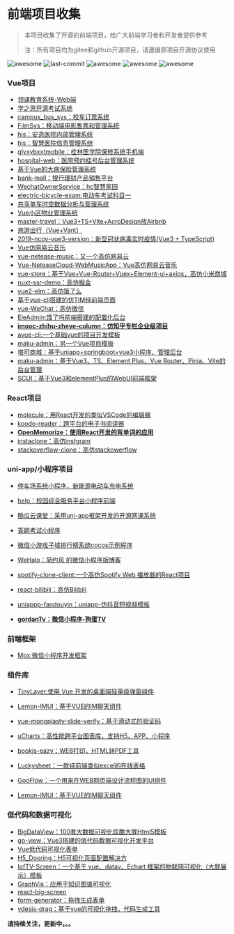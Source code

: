 # 前端项目收集

> 本项目收集了开源的前端项目，给广大前端学习者和开发者提供参考
>
> 注：所有项目均为gitee和github开源项目，请遵循原项目开源协议使用



![awesome](https://img.shields.io/badge/-AWESOME-red?logo=AwesomeLists&logoColor=white) ![last-commit](https://img.shields.io/github/last-commit/cooleye/awesome-fe-project?color=orange) ![awesome](https://img.shields.io/badge/vue-vue.js-brightgreen?logo=Vue.js&logoColor=white)  ![awesome](https://img.shields.io/badge/react-React-blue?logo=React&logoColor=white) ![awesome](https://img.shields.io/badge/wx-小程序-brightgreen?logo=WeChat&logoColor=white)



### Vue项目 

* [领课教育系统-Web端](https://gitee.com/roncoocom/roncoo-education-web)
* [学之思开源考试系统](https://github.com/mindskip/xzs)
* [campus_bus_sys：校车订票系统](https://github.com/mox-hub/campus_bus_sys)
* [FilmSys：移动端电影售票和管理系统](https://github.com/J1ong/FilmSys)
* [his：安逸医院内部管理系统](https://github.com/HIS0731/his)
* [his：智慧医院信息管理系统](https://github.com/cloveropen/his)
* [glyxybxxtmobile：桂林医学院保修系统手机端](https://github.com/programmingwang/glyxybxxtmobile)
* [hospital-web：医院预约挂号后台管理系统](https://github.com/YuJian95/hospital-web)
* [基于Vue的大病保险管理系统](https://gitee.com/yyzwz/medicineSystem)
* [bank-mall：银行理财产品销售平台](https://github.com/pixyshu/bank-mall)
* [WechatOwnerService：hc智慧家园](https://github.com/java110/WechatOwnerService)
* [electric-bicycle-exam:电动车考试科目一](https://github.com/Saltro/electric-bicycle-exam)
* [共享单车时空数据分析与管理系统](https://github.com/Stefaray/ShareBike-Analysis-Management-System)
* [Vue小区物业管理系统](https://gitee.com/coolpp/penglixiang)
* [master-travel：Vue3+TS+Vite+AcroDesign放Airbnb](https://github.com/ZhengMaster2020/master-travel)
* [旅游出行（Vue+Vant）](https://gitee.com/mrthinco/travel)
* [2019-ncov-vue3-version：新型冠状病毒实时疫情(Vue3 + TypeScript)](https://github.com/xieyezi/2019-ncov-vue3-version)
* [Vue仿网易云音乐](https://gitee.com/crazybox521/vue-music)
* [vue-netease-music：又一个高仿网易云](https://github.com/sl1673495/vue-netease-music)
* [Vue-NeteaseCloud-WebMusicApp：Vue高仿网易云音乐](https://gitee.com/fudaosheng/Vue-NeteaseCloud-WebMusicApp)
* [vue-store：基于Vue+Vue-Router+Vuex+Element-ui+axios，高仿小米商城](https://gitee.com/hai-27/vue-store)
* [nuxt-ssr-demo：高仿掘金](https://github.com/xuqiang521/nuxt-ssr-demo)
* [vue2-elm：高仿饿了么](https://github.com/bailicangdu/vue2-elm)
* [基于vue-cli搭建的仿TIM纯前端页面](https://gitee.com/zijun0505/FangTIMChunQianDuanYeMian)
* [vue-WeChat：高仿微信](https://github.com/zhaohaodang/vue-WeChat)
* [EleAdmin:饿了吗前端搭建的配置化后台](https://gitee.com/bfgdqch/EleAdmin)
* **[imooc-zhihu-zheye-column：仿知乎专栏企业级项目](https://github.com/marlonchiu/imooc-zhihu-zheye-column)**
* [avue-cli:一个基础vue的项目开发模板](https://gitee.com/smallweigit/avue-cli)
* [maku-admin：另一个Vue项目模板](https://gitee.com/makunet/maku-admin)
* [塔可商城：基于uniapp+springboot+vue3小程序、管理后台](https://gitee.com/running-cat/tacomall)
* [maku-admin：基于Vue3、TS、Element Plus、Vue Router、Pinia、Vite的后台管理](https://gitee.com/makunet/maku-admin)
* [SCUI：基于Vue3和elementPlus的WebUI前端框架](https://gitee.com/lolicode/scui)





### React项目 

* [molecule：用React开发的类似VSCode的编辑器](https://gitee.com/dtstack_dev_0/molecule)
* [koodo-reader：跨平台的电子书阅读器](https://gitee.com/troyeguo/koodo-reader)
*  **[OpenMemorize：使用React开发的背单词的应用](https://gitee.com/AdreamStudio/OpenMemorize)**
* [instaclone：高仿instgram](https://github.com/Sandermoen/instaclone)
* [stackoverflow-clone：高仿stackowerflow](https://github.com/salihozdemir/stackoverflow-clone)





### uni-app/小程序项目   
* [停车场系统小程序，新能源电动车充电系统](https://gitee.com/wangdefu/parking_system_applet?utm_source=gold_browser_extension)
* [help：校园综合服务平台小程序前端](https://github.com/landalfYao/help)
* [酷瓜云课堂：采用uni-app框架开发的开源网课系统](https://gitee.com/koogua/course-tencent-cloud-app)
* [答题考试小程序](https://gitee.com/wulivicor/exam)
* [微信小游戏子域排行榜系统cocos示例程序](https://gitee.com/xwintop/wxGameRank)
* [WeHalo：简约风 的微信小程序版博客](https://gitee.com/aquanrun/WeHalo)
* [spotify-clone-client:一个高仿Spotify Web 播放器的React项目](https://github.com/JL978/spotify-clone-client)
* [react-bilibili：高仿Bilibili](https://github.com/dxx/react-bilibili)
* [uniappp-fandouyin：uniapp-仿抖音短视频模版](https://github.com/UPman24/uniappp-fandouyin)

* **[gordanTv：微信小程序-狗蛋TV](https://github.com/lishuaixingNewBee/gordanTv)**

### 前端框架

* [Mpx:微信小程序开发框架](https://mpxjs.cn/guide/basic/start.html#%E5%BF%AB%E9%80%9F%E5%BC%80%E5%A7%8B)



### 组件库

* [TinyLayer:使用 Vue 开发的桌面端轻量级弹窗组件](https://gitee.com/dreamer365/tinylayer?utm_source=gold_browser_extension)
* [Lemon-IMUI：基于VUE的IM聊天组件](https://gitee.com/june000/lemon-im)
* [vue-monoplasty-slide-verify：基于滑动式的验证码](https://gitee.com/monoplasty/vue-monoplasty-slide-verify)
* [uCharts：高性能跨平台图表库，支持H5、APP、小程序](https://gitee.com/uCharts/uCharts)
* [bookjs-eazy：WEB打印，HTML转PDF工具](https://gitee.com/wuxue107/bookjs-eazy)
* [Luckysheet：一款纯前端类似excel的在线表格](https://gitee.com/mengshukeji/Luckysheet)
* [GooFlow：一个用来在WEB网页端设计流程图的UI组件](https://gitee.com/gooflow/gooflow)

* [Lemon-IMUI：基于VUE的IM聊天组件](https://gitee.com/june000/lemon-im)





### 低代码和数据可视化

*  [BigDataView：100套大数据可视化炫酷大屏Html5模板](https://github.com/iGaoWei/BigDataView)
*  [go-view：Vue3搭建的低代码数据可视化开发平台](https://gitee.com/dromara/go-view?_from=gitee_search)
*  [Vue低代码可视化表单](https://gitee.com/vdpadmin/variant-form)
*  [H5_Dooring：H5可视化页面配置解决方](https://gitee.com/lowcode-china/h5_-dooring)
* [IofTV-Screen：一个基于 vue、datav、Echart 框架的物联网可视化（大屏展示）模板](https://gitee.com/daidaibg/IofTV-Screen)
* [GraphVis：应用于知识图谱可视化](https://gitee.com/baopengdu/GraphVis)
* [react-big-screen ](https://gitee.com/MTrun/react-big-screen)
* [form-generator：拖拽生成表单](https://gitee.com/mrhj/form-generator)
* [vdesjs-drag：基于vue的可视化拖拽，代码生成工具](https://gitee.com/china-bin/vdesjs)



**请持续关注，更新中。。。**

